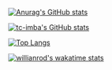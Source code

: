 [![Anurag's GitHub stats](https://github-readme-stats.vercel.app/api?username=renn08&hide=contribs,prs&count_private=true&show_icons=true&theme=dark)](https://github.com/anuraghazra/github-readme-stats)

[![tc-imba's GitHub stats](https://github-readme-stats-peach-two.vercel.app/api?username=tc-imba&show_icons=true&theme=onedark)](https://github.com/anuraghazra/github-readme-stats)

[![Top Langs](https://github-readme-stats.vercel.app/api/top-langs/?username=renn08&count_private=true&show_icons=true&theme=dark&layout=compact)](https://github.com/anuraghazra/github-readme-stats)

[![willianrod's wakatime stats](https://github-readme-stats.vercel.app/api/wakatime?username=renn08)](https://github.com/anuraghazra/github-readme-stats)



